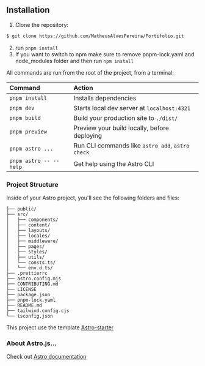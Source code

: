 ## Installation

1. Clone the repository:

```bash
$ git clone https://github.com/MatheusAlvesPereira/Portifolio.git
```

2. run `pnpm install`
3. If you want to switch to npm make sure to remove pnpm-lock.yaml and node_modules folder and then run `npm install`

All commands are run from the root of the project, from a terminal:

| Command                | Action                                           |
| :--------------------- | :----------------------------------------------- |
| `pnpm install`         | Installs dependencies                            |
| `pnpm dev`             | Starts local dev server at `localhost:4321`      |
| `pnpm build`           | Build your production site to `./dist/`          |
| `pnpm preview`         | Preview your build locally, before deploying     |
| `pnpm astro ...`       | Run CLI commands like `astro add`, `astro check` |
| `pnpm astro -- --help` | Get help using the Astro CLI                     |

### Project Structure

Inside of your Astro project, you'll see the following folders and files:

```
├── public/
├── src/
│   ├── components/
│   ├── content/
│   ├── layouts/
│   ├── locales/
│   ├── middleware/
│   ├── pages/
│   ├── styles/
│   ├── utils/
│   └── consts.ts/
│   └── env.d.ts/
├── .prettierrc
├── astro.config.mjs
├── CONTRIBUTING.md
├── LICENSE
├── package.json
├── pnpm-lock.yaml
├── README.md
├── tailwind.config.cjs
└── tsconfig.json
```

This project use the template [Astro-starter](https://github.com/zankhq/astro-starter)

### About Astro.js...

Check out [Astro documentation](https://docs.astro.build) 